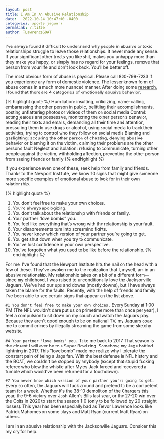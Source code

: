 ```yaml
---
layout: post
title: I Am In An Abusive Relationship
date:   2022-10-24 10:47:00 -0400
categories: sports jaguars
permalink: /:title
author: TLawrenceGOAT
---
```

I've always found it difficult to understand why people in abusive or toxic relationships struggle to leave those relationships. It never made any sense. If your significant other treats you like shit, makes you unhappy more than they make you happy, or simply has no regard for your feelings, remove that person from your life and don't look back. You'll be better off.

The most obvious form of abuse is physical. Please call 800-799-7233 if you experience any form of domestic violence. The lesser known form of abuse comes in a much more nuanced manner. After doing some [research](https://www.newportinstitute.com/resources/co-occurring-disorders/how-to-know-abusive-relationship/), I found that there are 4 categories of emotionally abusive behavior:

{% highlight quote %}
Humiliation: insulting, criticizing, name-calling, embarrassing the other person in public, belittling their accomplishments, posting unflattering photos or videos of them on social media
Control: acting jealous and possessive, monitoring the other person’s behavior, reading their texts and emails, demanding all their time and attention, pressuring them to use drugs or alcohol, using social media to track their activities, trying to control who they follow on social media
Blaming and gaslighting: accusing the other person of cheating, denying abusive behavior or blaming it on the victim, claiming their problems are the other person’s fault
Neglect and isolation: refusing to communicate, turning other people against the victim, withholding affection, preventing the other person from seeing friends or family
{% endhighlight %}

If you experience even one of these, seek help from family and friends. Thanks to the Newport Institute, we know 10 signs that might give someone more specific examples of emotional abuse to look for in their own relationship.

{% highlight quote %}
1. You don’t feel free to make your own choices.
2. You’re always apologizing.
3. You don’t talk about the relationship with friends or family.
4. Your partner “love bombs” you.
5. You feel like everything that’s wrong with the relationship is your fault.
6. Your disagreements turn into screaming fights.
7. You never know which version of your partner you’re going to get.
8. You get shut down when you try to communicate.
9. You’ve lost confidence in your own perspective.
10. You’ve forgotten what you used to be like before the relationship.
{% endhighlight %}

For me, I've found that the Newport Institute hits the nail on the head with a few of these. They've awoken me to the realization that I, myself, am in an abusive relationship. My relationship takes on a bit of a different form—since my childhood, I was raised to unconditionally love the Jacksonville Jaguars. We've had our ups and downs (mostly downs), but I have always taken the blame for the faults. Recently, with the help of friends and family I've been able to see certain signs that appear on the list above.

`#1 You don't feel free to make your own choices.`
Every Sunday at 1:00 PM (The NFL wouldn't dare put us on primetime more than once per year), I feel a compulsion to sit down on my couch and watch the Jaguars play. Because they aren't good enough to be on national TV, my Jaguars coax me to commit crimes by illegally streaming the game from some sketchy website.

`#4 Your partner "love bombs" you.`
Take me back to 2017. That season is the closest I will ever be to a Super Bowl ring. Somehow, my Jags bottled lightning in 2017. This "love bomb" made me realize why I tolerate the constant pain of being a Jags fan. With the best defense in NFL history and the BOAT, we couldn't be stopped by anybody (except that stupid fucking referee who blew the whistle after Myles Jack forced and recovered a fumble which would've been returned for a touchdown).

`#7 You never know which version of your partner you're going to get.`
Every so often, the Jaguars will fuck around and pretend to be a competent team for a week. Whether it's the 38-10 demolition of the Chargers this year, the 9-6 victory over Josh Allen's Bills last year, or the 27-20 win over the Colts in 2020 to start the season 1-0 (only to be followed by 20 straight losses). This year has been especially bad as Trevor Lawrence looks like Patrick Mahomes on some plays and Matt Ryan (current Matt Ryan) on others.

I am in an abusive relationship with the Jacksonville Jaguars. Consider this my cry for help.